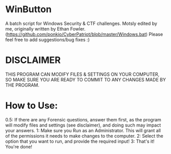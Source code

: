 # WinButton
A batch script for Windows Security &amp; CTF challenges. 
Motsly edited by me, originally written by Ethan Fowler. 
(https://github.com/ponkio/CyberPatriot/blob/master/Windows.bat)
Please feel free to add suggestions/bug fixes :)


# DISCLAIMER
THIS PROGRAM CAN MODIFY FILES & SETTINGS ON YOUR COMPUTER, SO MAKE SURE YOU ARE READY TO COMMIT TO ANY CHANGES MADE BY THE PROGRAM.


# How to Use:
0.5: If there are any Forensic questions, answer them first, as the program will modify files and settings (see disclaimer), and doing such may impact your answers.
1: Make sure you Run as an Administrator. This will grant all of the permissions it needs to make changes to the computer.
2: Select the option that you want to run, and provide the required input!
3: That's it! You're done!
